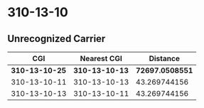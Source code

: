 # 310-13-10
## Unrecognized Carrier


| CGI | Nearest CGI | Distance |
|-----|-------------|----------|
| **310-13-10-25** | **310-13-10-13** | **72697.0508551** |
| 310-13-10-11 | 310-13-10-13 | 43.269744156 |
| 310-13-10-13 | 310-13-10-11 | 43.269744156 |
